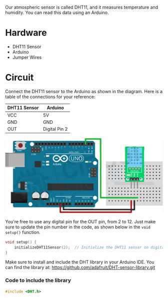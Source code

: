 Our atmospheric sensor is called DHT11, and it measures temperature and humidity. You can read this data using an Arduino. 

# Hardware
- DHT11 Sensor
- Arduino
- Jumper Wires

# Circuit
Connect the DHT11 sensor to the Arduino as shown in the diagram. Here is a table of the connections for your reference:

| DHT11 Sensor | Arduino |
| --- | --- |
| VCC | 5V |
| GND | GND |
| OUT | Digital Pin 2 |

![diagram](diagram.png)

You're free to use any digital pin for the OUT pin, from 2 to 12. Just make sure to update the pin number in the code, as shown below in the `void setup()` function.

```cpp
void setup() {
    initializeDHT11Sensor(2);  // Initialize the DHT11 sensor on digital pin 2
}
```

Make sure to install and include the DHT library in your Arduino IDE. You can find the library at: https://github.com/adafruit/DHT-sensor-library.git

### Code to include the library
```cpp
#include <DHT.h>
```